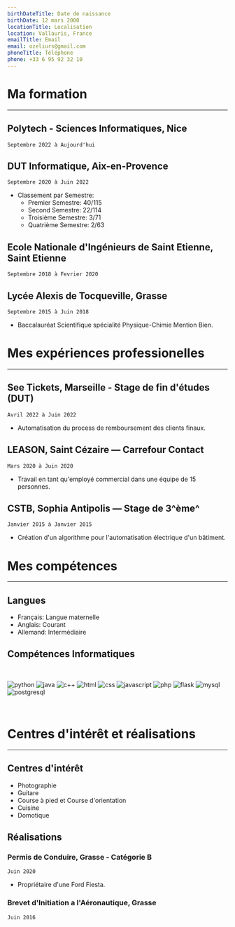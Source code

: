 ```yaml
---
birthDateTitle: Date de naissance
birthDate: 12 mars 2000
locationTitle: Localisation
location: Vallauris, France
emailTitle: Email
email: ozeliurs@gmail.com
phoneTitle: Téléphone
phone: +33 6 95 92 32 10
---
```


# Ma formation

---

## **Polytech - Sciences Informatiques**, Nice
`Septembre 2022 à Aujourd'hui`

## **DUT Informatique**, Aix-en-Provence
`Septembre 2020 à Juin 2022`

- Classement par Semestre:
    - Premier Semestre: 40/115
    - Second Semestre: 22/114
    - Troisième Semestre: 3/71
    - Quatrième Semestre: 2/63

## **Ecole Nationale d'Ingénieurs de Saint Etienne**, Saint Etienne
`Septembre 2018 à Fevrier 2020`

## **Lycée Alexis de Tocqueville**, Grasse
`Septembre 2015 à Juin 2018`

- Baccalauréat Scientifique spécialité Physique-Chimie Mention Bien.

# Mes expériences professionelles

---

## **See Tickets**, Marseille - Stage de fin d'études (DUT)
`Avril 2022 à Juin 2022`

- Automatisation du process de remboursement des clients finaux.

## **LEASON**, Saint Cézaire — Carrefour Contact
`Mars 2020 à Juin 2020`

- Travail en tant qu'employé commercial dans une équipe de 15 personnes.

## **CSTB**, Sophia Antipolis — Stage de 3^ème^
`Janvier 2015 à Janvier 2015`

- Création d'un algorithme pour l'automatisation électrique d'un bâtiment.

# Mes compétences

---

## **Langues**

- Français: Langue maternelle
- Anglais: Courant
- Allemand: Intermédiaire

## **Compétences Informatiques**

<br>

![python](https://img.shields.io/badge/Python-3776AB?style=for-the-badge&logo=python&logoColor=white)
![java](https://img.shields.io/badge/JAVA-ED8B00?style=for-the-badge&logo=openjdk&logoColor=white)
![c++](https://img.shields.io/badge/C++-00599C?style=for-the-badge&logo=c%2B%2B&logoColor=white)
![html](https://img.shields.io/badge/HTML-239120?style=for-the-badge&logo=html5&logoColor=white)
![css](https://img.shields.io/badge/CSS-239120?&style=for-the-badge&logo=css3&logoColor=white)
![javascript](https://img.shields.io/badge/JAVASCRIPT-F7DF1E?style=for-the-badge&logo=javascript&logoColor=black)
![php](https://img.shields.io/badge/PHP-777BB4?style=for-the-badge&logo=php&logoColor=white)
![flask](https://img.shields.io/badge/Flask-000000?style=for-the-badge&logo=flask&logoColor=white)
![mysql](https://img.shields.io/badge/MySQL-00000F?style=for-the-badge&logo=mysql&logoColor=white)
![postgresql](https://img.shields.io/badge/PostgreSQL-316192?style=for-the-badge&logo=postgresql&logoColor=white)

<br>

# Centres d'intérêt et réalisations

---

## **Centres d'intérêt**

- Photographie
- Guitare
- Course à pied et Course d'orientation
- Cuisine
- Domotique

## **Réalisations**

### **Permis de Conduire**, Grasse - Catégorie B
`Juin 2020`

- Propriétaire d'une Ford Fiesta.

### **Brevet d'Initiation a l'Aéronautique**, Grasse
`Juin 2016`

